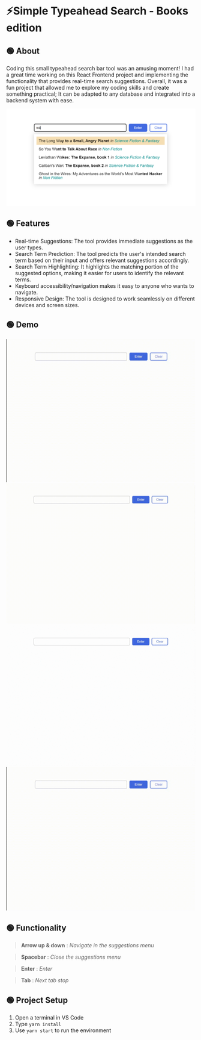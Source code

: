 
# ⚡Simple Typeahead Search - Books edition

## 🟢 About

Coding this small typeahead search bar tool was an amusing moment! I had a great time working on this React Frontend project and implementing the functionality that provides real-time search suggestions. Overall, it was a fun project that allowed me to explore my coding skills and create something practical; It can be adapted to any database and integrated into a backend system with ease.

![mvp demo](./mvp.png)

## 🟢 Features

- Real-time Suggestions: The tool provides immediate suggestions as the user types.
- Search Term Prediction: The tool predicts the user's intended search term based on their input and offers relevant suggestions accordingly.
- Search Term Highlighting: It highlights the matching portion of the suggested options, making it easier for users to identify the relevant terms.
- Keyboard accessibility/navigation makes it easy to anyone who wants to navigate.
- Responsive Design: The tool is designed to work seamlessly on different devices and screen sizes.

## 🟢 Demo
![demo1](./demo1.gif)
![demo2](./demo2.gif)
![demo3](./demo3.gif)
![demo4](./demo1.gif)

## 🟢 Functionality

> __Arrow up & down__ : _Navigate in the suggestions menu_

> __Spacebar__ : _Close the suggestions menu_

>__Enter__ : _Enter_

>__Tab__ : _Next tab stop_

## 🟢 Project Setup
1. Open a terminal in VS Code
2. Type `yarn install`
3. Use `yarn start` to run the environment